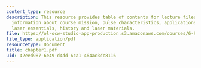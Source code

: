 ```yaml
---
content_type: resource
description: This resource provides table of contents for lecture files and provides
  information about course mission, pulse characteristics, applications, review of
  laser essentials, history and laser materials.
file: https://ol-ocw-studio-app-production.s3.amazonaws.com/courses/6-977-ultrafast-optics-spring-2005/42eed9876e49d4dd6ca1464ac3dc8116_chapter1.pdf
file_type: application/pdf
resourcetype: Document
title: chapter1.pdf
uid: 42eed987-6e49-d4dd-6ca1-464ac3dc8116
---
```

